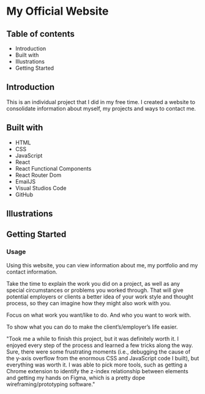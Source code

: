 # My Official Website

## Table of contents
* Introduction
* Built with
* Illustrations
* Getting Started

## Introduction
This is an individual project that I did in my free time. I created a website to consolidate information about myself, my projects and ways to contact me.

## Built with
* HTML
* CSS
* JavaScript
* React
* React Functional Components
* React Router Dom
* EmailJS
* Visual Studios Code
* GitHub

## Illustrations

## Getting Started

### Usage

Using this website, you can view information about me, my portfolio and my contact information.

 Take the time to explain the work you did on a project, as well as any special circumstances or problems you worked through. That will give potential employers or clients a better idea of your work style and thought process, so they can imagine how they might also work with you.
 
 Focus on what work you want/like to do. And who you want to work with.
 
 To show what you can do to make the client’s/employer’s life easier.
 
 "Took me a while to finish this project, but it was definitely worth it. I enjoyed every step of the process and learned a few tricks along the way. Sure, there were some frustrating moments (i.e., debugging the cause of the y-axis overflow from the enormous CSS and JavaScript code I built), but everything was worth it. I was able to pick more tools, such as getting a Chrome extension to identify the z-index relationship between elements and getting my hands on Figma, which is a pretty dope wireframing/prototyping software."
